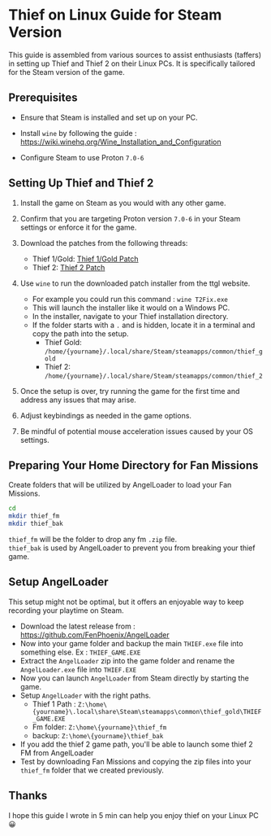 # Thief on Linux Guide for Steam Version

This guide is assembled from various sources to assist enthusiasts (taffers) in setting up Thief and Thief 2 on their Linux PCs. It is specifically tailored for the Steam version of the game.

## Prerequisites

- Ensure that Steam is installed and set up on your PC.

- Install `wine` by following the guide : <https://wiki.winehq.org/Wine_Installation_and_Configuration>

- Configure Steam to use Proton `7.0-6`

## Setting Up Thief and Thief 2

1. Install the game on Steam as you would with any other game.
2. Confirm that you are targeting Proton version `7.0-6` in your Steam settings or enforce it for the game.
3. Download the patches from the following threads:
   - Thief 1/Gold: [Thief 1/Gold Patch](https://www.ttlg.com/forums/showthread.php?t=134733)
   - Thief 2: [Thief 2 Patch](https://www.ttlg.com/forums/showthread.php?t=149669)

4. Use `wine` to run the downloaded patch installer from the ttgl website.
   - For example you could run this command : `wine T2Fix.exe`
   - This will launch the installer like it would on a Windows PC.
   - In the installer, navigate to your Thief installation directory.
   - If the folder starts with a `.` and is hidden, locate it in a terminal and copy the path into the setup.
     - Thief Gold: `/home/{yourname}/.local/share/Steam/steamapps/common/thief_gold`
     - Thief 2: `/home/{yourname}/.local/share/Steam/steamapps/common/thief_2`

5. Once the setup is over, try running the game for the first time and address any issues that may arise.
6. Adjust keybindings as needed in the game options.
7. Be mindful of potential mouse acceleration issues caused by your OS settings.

## Preparing Your Home Directory for Fan Missions

Create folders that will be utilized by AngelLoader to load your Fan Missions.

```bash
cd
mkdir thief_fm
mkdir thief_bak
```

`thief_fm` will be the folder to drop any fm `.zip` file.\
`thief_bak` is used by AngelLoader to prevent you from breaking your thief game.

## Setup AngelLoader

This setup might not be optimal, but it offers an enjoyable way to keep recording your playtime on Steam.

- Download the latest release from : <https://github.com/FenPhoenix/AngelLoader>
- Now into your game folder and backup the main `THIEF.exe` file into something else. Ex : `THIEF_GAME.EXE`
- Extract the `AngelLoader` zip into the game folder and rename the `AngelLoader.exe` file into `THIEF.EXE`
- Now you can launch `AngelLoader` from Steam directly by starting the game.
- Setup `AngelLoader` with the right paths.
  - Thief 1 Path : `Z:\home\{yourname}\.local\share\Steam\steamapps\common\thief_gold\THIEF_GAME.EXE`
  - Fm folder: `Z:\home\{yourname}\thief_fm`
  - backup: `Z:\home\{yourname}\thief_bak`
- If you add the thief 2 game path, you'll be able to launch some thief 2 FM from AngelLoader
- Test by downloading Fan Missions and copying the zip files into your `thief_fm` folder that we created previously.

## Thanks

I hope this guide I wrote in 5 min can help you enjoy thief on your Linux PC 😀
